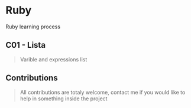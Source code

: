 # Ruby
Ruby learning process

## C01 - Lista
> Varible and expressions list

## Contributions
> All contributions are totaly welcome, contact me if you would like to help in something inside the project
